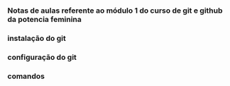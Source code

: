 ### Notas de aulas referente ao módulo 1  do curso de git e github da potencia feminina


### instalação do git

### configuração do git



### comandos
